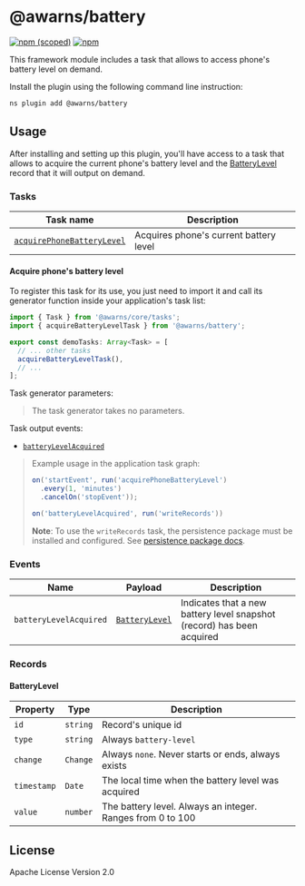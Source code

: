 # @awarns/battery
[![npm (scoped)](https://img.shields.io/npm/v/@awarns/battery)](https://www.npmjs.com/package/@awarns/battery)
[![npm](https://img.shields.io/npm/dm/@awarns/battery)](https://www.npmjs.com/package/@awarns/battery)

This framework module includes a task that allows to access phone's battery level on demand.

Install the plugin using the following command line instruction:

```bash
ns plugin add @awarns/battery
```

## Usage

After installing and setting up this plugin, you'll have access to a task that allows to acquire the current phone's battery level and the [BatteryLevel](#batterylevel) record that it will output on demand.

### Tasks

| Task name                                                   | Description                            |
|-------------------------------------------------------------|----------------------------------------|
| [`acquirePhoneBatteryLevel`](#acquire-phones-battery-level) | Acquires phone's current battery level |

#### Acquire phone's battery level

To register this task for its use, you just need to import it and call its generator function inside your application's task list:

```ts
import { Task } from '@awarns/core/tasks';
import { acquireBatteryLevelTask } from '@awarns/battery';

export const demoTasks: Array<Task> = [
  // ... other tasks
  acquireBatteryLevelTask(),
  // ...
];
```

Task generator parameters:

> The task generator takes no parameters. 

Task output events:

- [`batteryLevelAcquired`](#events)

> Example usage in the application task graph:
> ```ts
> on('startEvent', run('acquirePhoneBatteryLevel')
>   .every(1, 'minutes')
>   .cancelOn('stopEvent'));
> 
> on('batteryLevelAcquired', run('writeRecords'))
> ```
> **Note**: To use the `writeRecords` task, the persistence package must be installed and configured. See [persistence package docs](../persistence/README.md).

### Events

| Name                   | Payload                         | Description                                                            |
|------------------------|---------------------------------|------------------------------------------------------------------------|
| `batteryLevelAcquired` | [`BatteryLevel`](#batterylevel) | Indicates that a new battery level snapshot (record) has been acquired |


### Records

#### BatteryLevel

| Property    | Type     | Description                                                |
|-------------|----------|------------------------------------------------------------|
| `id`        | `string` | Record's unique id                                         |
| `type`      | `string` | Always `battery-level`                                     |
| `change`    | `Change` | Always `none`. Never starts or ends, always exists         |
| `timestamp` | `Date`   | The local time when the battery level was acquired         |
| `value`     | `number` | The battery level. Always an integer. Ranges from 0 to 100 |


## License

Apache License Version 2.0

